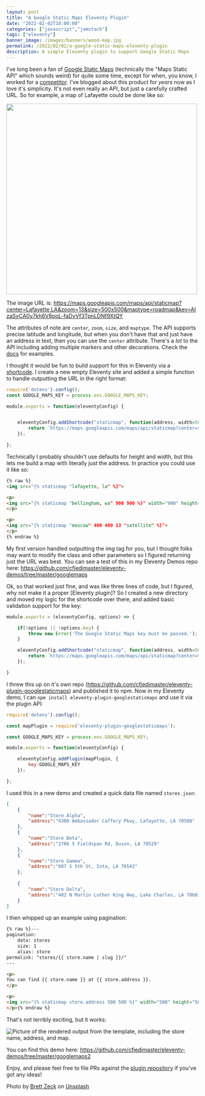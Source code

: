 ```yaml
---
layout: post
title: "A Google Static Maps Eleventy Plugin"
date: "2022-02-02T18:00:00"
categories: ["javascript","jamstack"]
tags: ["eleventy"]
banner_image: /images/banners/wood-map.jpg
permalink: /2022/02/02/a-google-static-maps-eleventy-plugin
description: A simple Eleventy plugin to support Google Static Maps
---
```


I've long been a fan of [Google Static Maps](https://developers.google.com/maps/documentation/maps-static/overview) (technically the "Maps Static API" which sounds weird) for quite some time, except for when, you know, I worked for a [competitor](https://www.here.com/). I've blogged about this product for *years* now as I love it's simplicity. It's not even really an API, but just a carefully crafted URL. So for example, a map of Lafayette could be done like so:

<img src="https://maps.googleapis.com/maps/api/staticmap?center=Lafayette,LA&zoom=13&size=500x500&maptype=roadmap&key=AIzaSyCA0y7kh6V8poL-faDyVf3TpnLDNf9XtQY" width="500" height="500">


The image URL is: https://maps.googleapis.com/maps/api/staticmap?center=Lafayette,LA&zoom=13&size=500x500&maptype=roadmap&key=AIzaSyCA0y7kh6V8poL-faDyVf3TpnLDNf9XtQY

The attributes of note are `center`, `zoom`, `size`, and `maptype`. The API supports precise latitude and longitude, but when you don't have that and just have an address in text, then you can use the `center` attribute. There's a *lot* to the API including adding multiple markers and other decorations. Check the [docs](https://developers.google.com/maps/documentation/maps-static/overview) for examples. 

I thought it would be fun to build support for this in Eleventy via a [shortcode](https://www.11ty.dev/docs/shortcodes/). I create a new empty Eleventy site and added a simple function to handle outputting the URL in the right format:

```js
require('dotenv').config();
const GOOGLE_MAPS_KEY = process.env.GOOGLE_MAPS_KEY;

module.exports = function(eleventyConfig) {


	eleventyConfig.addShortcode("staticmap", function(address, width=500, height=500, zoom=13, maptype="roadmap") {
		return `https://maps.googleapis.com/maps/api/staticmap?center=${encodeURIComponent(address)}&zoom=${zoom}&size=${width}x${height}&maptype=${maptype}&key=${GOOGLE_MAPS_KEY}`;
	});

};
```

Technically I probably shouldn't use defaults for height and width, but this lets me build a map with literally just the address. In practice you could use it like so:

```html
{% raw %}
<img src="{% staticmap "lafayette, la" %}">

<p>
<img src="{% staticmap "bellingham, wa" 900 900 %}" width="900" height="900">
</p>

<p>
<img src="{% staticmap "moscow" 400 400 13 "satellite" %}">
</p>
{% endraw %}
```

My first version handled outputting the img tag for you, but I thought folks may want to modify the class and other parameters so I figured returning just the URL was best. You can see a test of this in my Eleventy Demos repo here: <https://github.com/cfjedimaster/eleventy-demos/tree/master/googlemaps>

Ok, so that worked just fine, and was like three lines of code, but I figured, why not make it a proper [Eleventy plugin]? So I created a new directory and moved my logic for the shortcode over there, and added basic validation support for the key:

```js
module.exports = (eleventyConfig, options) => {

	if(!options || !options.key) {
		throw new Error('The Google Static Maps key must be passed.');
	}

	eleventyConfig.addShortcode("staticmap", function(address, width=500, height=500, zoom=13, maptype="roadmap") {
		return `https://maps.googleapis.com/maps/api/staticmap?center=${encodeURIComponent(address)}&zoom=${zoom}&size=${width}x${height}&maptype=${maptype}&key=${options.key}`;
	});

}
```

I threw this up on it's own repo (<https://github.com/cfjedimaster/eleventy-plugin-googlestaticmaps>) and published it to npm. Now in my Eleventy demo, I can `npm install eleventy-plugin-googlestaticmaps` and use it via the plugin API:

```js
require('dotenv').config();

const mapPlugin = require('eleventy-plugin-googlestaticmaps');

const GOOGLE_MAPS_KEY = process.env.GOOGLE_MAPS_KEY;

module.exports = function(eleventyConfig) {

	eleventyConfig.addPlugin(mapPlugin, {
		key:GOOGLE_MAPS_KEY
	});

};
```

I used this in a new demo and created a quick data file named `stores.json`:

```json
[
	{
		"name":"Store Alpha", 
		"address":"4300 Ambassador Caffery Pkwy, Lafayette, LA 70508"
	},
	{
		"name":"Store Beta", 
		"address":"2706 S Fieldspan Rd, Duson, LA 70529"
	},
	{
		"name":"Store Gamma", 
		"address":"807 S 5th St, Iota, LA 70543"
	},
	
	{
		"name":"Store Delta", 
		"address":"402 N Martin Luther King Hwy, Lake Charles, LA 70601"
	}	
]
```

I then whipped up an example using pagination:

```html
{% raw %}---
pagination:
    data: stores
    size: 1
    alias: store
permalink: "stores/{{ store.name | slug }}/"
---

<p>
You can find {{ store.name }} at {{ store.address }}.
</p>

<p>
<img src="{% staticmap store.address 500 500 %}" width="500" height="500">
</p>{% endraw %}
```

That's not terribly exciting, but it works:

<p>
<img data-src="https://static.raymondcamden.com/images/2022/02/maps1.jpg" alt="Picture of the rendered output from the template, including the store name, address, and map." class="lazyload imgborder imgcenter">
</p>

You can find this demo here: <https://github.com/cfjedimaster/eleventy-demos/tree/master/googlemaps2>

Enjoy, and please feel free to file PRs against the [plugin repository](https://github.com/cfjedimaster/eleventy-plugin-googlestaticmaps) if you've got any ideas!

Photo by <a href="https://unsplash.com/@iambrettzeck?utm_source=unsplash&utm_medium=referral&utm_content=creditCopyText">Brett Zeck</a> on <a href="https://unsplash.com/s/photos/world-map?utm_source=unsplash&utm_medium=referral&utm_content=creditCopyText">Unsplash</a>
  